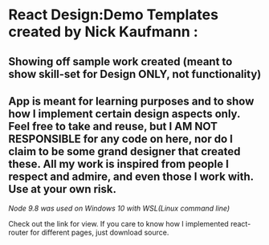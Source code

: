# React Design:Demo Templates created by Nick Kaufmann :

## Showing off sample work created (meant to show skill-set for Design ONLY, not functionality)

## App is meant for learning purposes and to show how I implement certain design aspects only. Feel free to take and reuse, but I AM NOT RESPONSIBLE for any code on here, nor do I claim to be some grand designer that created these. All my work is inspired from people I respect and admire, and even those I work with. Use at your own risk. 

*Node 9.8 was used on Windows 10 with WSL(Linux command line)*

Check out the link for view. If you care to know how I implemented react-router for different pages, just download source. 